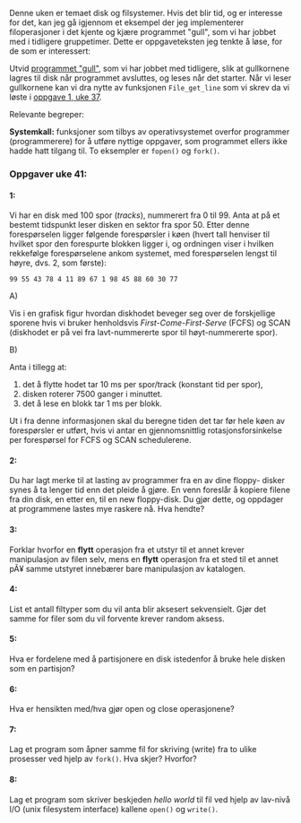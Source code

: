 
Denne uken er temaet disk og filsystemer. Hvis det blir tid, og er interesse for det, kan jeg gå igjennom et eksempel der jeg implementerer filoperasjoner i det kjente og kjære programmet "gull", som vi har jobbet med i tidligere gruppetimer. Dette er oppgaveteksten jeg tenkte å løse, for de som er interessert:

Utvid [programmet "gull"](.), som vi har jobbet med tidligere, slik at gullkornene lagres til disk når programmet avsluttes, og leses når det starter. Når vi leser gullkornene kan vi dra nytte av funksjonen `File_get_line` som vi skrev da vi løste i [oppgave 1, uke 37](https://github.com/INF1060H11/oppgaver/blob/master/uke37forslag/file.c).


Relevante begreper:

**Systemkall:** funksjoner som tilbys av operativsystemet overfor programmer (programmerere) for å utføre nyttige oppgaver, som programmet ellers ikke hadde hatt tilgang til. To eksempler er `fopen()` og `fork()`.



### Oppgaver uke 41:



#### 1:

Vi har en disk med 100 spor (*tracks*), nummerert fra 0 til 99.  Anta at på et bestemt tidspunkt leser disken en sektor fra spor 50. Etter denne forespørselen ligger følgende forespørsler i køen (hvert tall henviser til hvilket spor den forespurte blokken ligger i, og ordningen viser i hvilken rekkefølge forespørselene ankom systemet, med forespørselen lengst til høyre, dvs. 2, som første):

    99 55 43 78 4 11 89 67 1 98 45 88 60 30 77

A)

Vis i en grafisk figur hvordan diskhodet beveger seg over de 
forskjellige sporene hvis vi bruker henholdsvis 
*First-Come-First-Serve* (FCFS) og SCAN (diskhodet er på vei fra
lavt-nummererte spor til høyt-nummererte spor).

B)

Anta i tillegg at:

1. det å flytte hodet tar 10 ms per spor/track (konstant  tid per spor),
2. disken roterer  7500 ganger i minuttet.
3. det å lese en blokk tar 1 ms per blokk.

Ut i fra denne informasjonen skal du beregne tiden det tar før hele køen av forespørsler er utført, hvis vi antar en gjennomsnittlig rotasjonsforsinkelse per forespørsel for FCFS og SCAN schedulerene.  

#### 2:

Du har lagt merke til at lasting av programmer fra en av dine floppy- disker synes å ta lenger tid enn det pleide å gjøre. En venn foreslår å kopiere filene fra din disk, en etter en, til en new floppy-disk. Du gjør dette, og oppdager at programmene lastes mye raskere nå. Hva hendte?


#### 3:
Forklar hvorfor en **flytt** operasjon fra et utstyr til et annet krever manipulasjon av filen selv, mens en **flytt** operasjon fra et sted til et annet pÃ¥ samme utstyret innebærer bare manipulasjon av katalogen.


#### 4:

List et antall filtyper som du vil anta blir aksesert sekvensielt.  Gjør det samme for filer som du vil forvente krever random aksess.  

#### 5:

Hva er fordelene med å partisjonere en disk istedenfor å bruke hele disken som en partisjon?  

#### 6:

Hva er hensikten med/hva gjør open og close operasjonene? 


#### 7:

Lag et program som åpner samme fil for skriving (write) fra to ulike prosesser ved hjelp av `fork()`. Hva skjer? Hvorfor?  

#### 8:

Lag et program som skriver beskjeden *hello world* til fil ved hjelp av lav-nivå I/O (unix filesystem interface) kallene ``open()`` og ``write()``.



